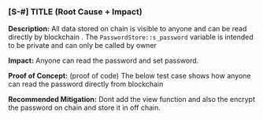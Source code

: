 ### [S-#] TITLE (Root Cause + Impact)

**Description:** All data stored on chain is visible to anyone and can be read directly by blockchain .
The `PasswordStore::s_password` variable is intended to be private and can only be called by owner

**Impact:** Anyone can read the password and set password.

**Proof of Concept:** (proof of code) The below test case shows how anyone can read the password directly from blockchain

**Recommended Mitigation:** 
Dont add the view function and also the encrypt the password on chain and store it in off chain.